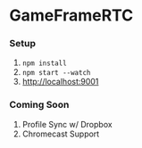 # GameFrameRTC

### Setup ###
 1. `npm install`
 2. `npm start --watch`
 3. [http://localhost:9001](http://localhost:9001)

### Coming Soon
 1. Profile Sync w/ Dropbox
 2. Chromecast Support
